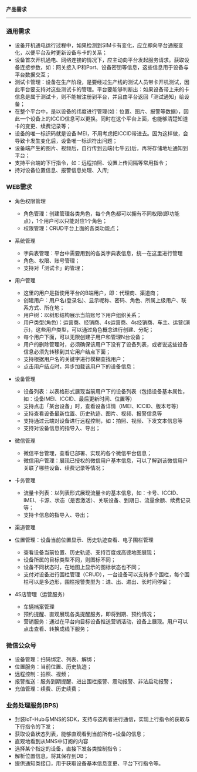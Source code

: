 **产品需求**

----

### 通用需求

+ 设备开机通电运行过程中，如果检测到SIM卡有变化，应立即向平台通报变化，以便平台及时更新设备与卡的关系；
+ 设备首次开机通电、网络连接的情况下，应主动向平台发起服务请求。获取设备连接参数，如：网关接入IP和Port、设备密钥等信息，这些信息用于设备与平台数据交互；
+ 测试卡管理：设备在生产阶段，是要经过生产线的测试人员带卡开机测试，因此平台要支持对这些测试卡的管理。平台要能够判断出：如果设备带上来的卡信息是属于测试卡，则不能被注册到平台，并且由平台返回「测试通知」给设备；
+ 在整个平台中，是以设备的纬度进行管理(如：位置、图片、报警等数据），因此一个设备上的ICCID信息可以更换。同时在这个平台上面，也能够清楚知道卡的变更、续费记录等；
+ 设备的唯一标识码就是设备IMEI，不用考虑把ICCID带进去。因为这样做，会导致卡发生变化后，设备唯一标识符出问题；
+ 设备端产生的图片、视频后，自行传到云端(七牛云)后，再将存储地址通知到平台；
+ 支持平台端的下行指令，如：远程拍照、设置上传间隔等常用指令； 
+ 持对设备位置信息、报警信息处理、入库;

### WEB需求  
+ 角色权限管理
  - 角色管理：创建管理各类角色，每个角色都可以拥有不同权限(即功能点），1个用户可以只能对应1个角色；
  - 权限管理：CRUD平台上面的各类功能点；

+ 系统管理
  - 字典表管理：平台中需要用到的各类字典表信息，统一在这里进行管理
  - 角色、权限、账号管理；
  - 支持对「测试卡」的管理；

+ 用户管理
  - 这里的用户是指使用平台的B端用户，即：代理商、渠道商；
  - 创建用户：用户名(登录名)、显示呢称、密码、角色、所属上级用户、联系方式、所在地；
  - 用户树：以树形结构展示当前账号下用户组织关系；
  - 用户类型(角色)：运营商、经销商、4s运营商、4s经销商、车主、运营(演示)，这些用户类型，可以通过角色概念进行创建、分配；
  - 每个用户下面，可以无限创建子用户和管理N台设备；
  - 用户的删除管理时，必须确保该用户下没有了设备列表，或者说这些设备信息必须先转移到其它用户结点下面；
  - 支持根据用户名的关键字进行模糊查找用户；
  - 点击用户结点时，异步加载该用户下的设备信息；

+ 设备管理
  - 设备列表：以表格形式展现当前用户下的设备列表（包括设备基本属性，如：设备IMEI、ICCID、最后更新时间、位置等)
  - 支持点击「某台设备」时，查看设备详情（IMEI、ICCID、版本号等）
  - 支持查看设备最新位置、历史轨迹、图片、视频、报警信息等
  - 支持通过云端对设备进行远程控制，如：拍照、视频、下发文本信息等
  - 支持对设备信息的指导入、导出；

+ 微信管理
  - 微信平台管理，查看已部署、实现的各个微信平台信息；
  - 微信用户管理：展现已授权的微信用户基本信息，可以了解到该微信用户关联了哪些设备、续费记录等情况；

+ 卡务管理
  - 流量卡列表：以列表形式展现流量卡的基本信息，如：卡号、ICCID、IMEI、卡源、状态（是否激活）、关联设备、到期日、流量余额、续费记录等；
  - 支持卡信息的指导入、导出；

+ 渠道管理


+ 位置管理：设备当前位置显示、历史轨迹查看、电子围栏管理
  - 查看设备当前位置、历史轨迹、支持百度或高德地图展现；
  - 设备所属的目标类型不同，则图标不同；
  - 设备不同状态时，在地图上显示的图标状态也不同；
  - 支付对设备进行围栏管理（CRUD），一台设备可以支持多个围栏，每个围栏可以是多边形，围栏报警类型为：进、出、进出、长时间停留；


+ 4S店管理（运营服务）
  - 车辆档案管理
  - 预约提醒、直观展现各类提醒服务，即将到期、预约情况；
  - 营销服务：通过在平台向目标设备推送营销活动，设备上展现。用户可以点击查看、转换成线下服务；


### 微信公众号
+ 设备管理：扫码绑定、列表、解绑；
+ 位置服务：当前位置、历史轨迹；
+ 远程控制：拍照、视频；
+ 报警推送：服务到期提醒、进出围栏报警、震动报警、非法启动报警；
+ 充值管理：续费、历史续费；


### 业务处理服务(BPS)
+ 封装IoT-Hub与MNS的SDK，支持与这两者进行通信，实现上行指令的获取与下行指令的下发；
+ 获取设备状态列表，能够直观看到当前所有+设备的信息；
+ 直观地看到从MNS中订阅的内容
+ 选择某个指定的设备，直接下发各类控制指令；
+ 解析位置信息，将其保存到DB；
+ 提供通知类接口，用于获取设备基本信息变更、平台下行指令等。





